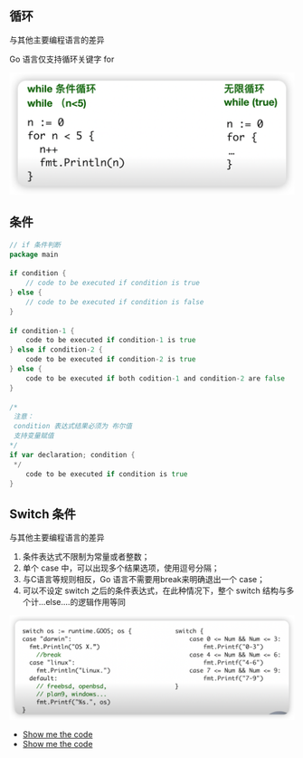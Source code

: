 ## 循环

与其他主要编程语言的差异

Go 语言仅支持循环关键字 for

![](../../img/5.png)

## 条件

```go
// if 条件判断
package main

if condition {
	// code to be executed if condition is true
} else {
	// code to be executed if condition is false
}

if condition-1 {
	code to be executed if condition-1 is true
} else if condition-2 {
	code to be executed if condition-2 is true
} else {
	code to be executed if both codition-1 and condition-2 are false
}

/*
 注意：
 condition 表达式结果必须为 布尔值
 支持变量赋值
*/
if var declaration; condition {
 */
	code to be executed if condition is true
}
```

## Switch 条件

与其他主要编程语言的差异

1. 条件表达式不限制为常量或者整数；
2. 单个 case 中，可以出现多个结果选项，使用逗号分隔；
3. 与C语言等规则相反，Go 语言不需要用break来明确退出一个 case；
4. 可以不设定 switch 之后的条件表达式，在此种情况下，整个 switch 结构与多个计...else.…的逻辑作用等同

![](../../img/6.png)

- [Show me the code](condition_test.go)
- [Show me the code](loop_test.go)
